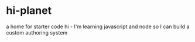 # hi-planet
a home for starter code
hi - I'm learning javascript and node so I can build a custom authoring system
